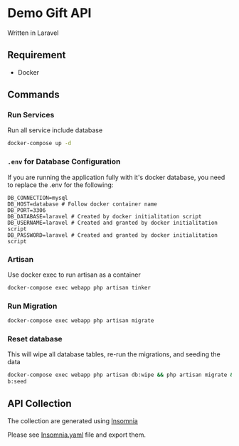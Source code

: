 # Demo Gift API
Written in Laravel

## Requirement
- Docker

## Commands
### Run Services
Run all service include database
```sh
docker-compose up -d
```

### `.env` for Database Configuration
If you are running the application fully with it's docker database, you need to replace the .env for the following:
```env
DB_CONNECTION=mysql
DB_HOST=database # Follow docker container name
DB_PORT=3306
DB_DATABASE=laravel # Created by docker initialitation script
DB_USERNAME=laravel # Created and granted by docker initialitation script 
DB_PASSWORD=laravel # Created and granted by docker initialitation script 
```


### Artisan
Use docker exec to run artisan as a container
```sh
docker-compose exec webapp php artisan tinker
```

### Run Migration
```sh
docker-compose exec webapp php artisan migrate
```

### Reset database
This will wipe all database tables, re-run the migrations, and seeding the data
```sh
docker-compose exec webapp php artisan db:wipe && php artisan migrate &&  php artisan d
b:seed
```

## API Collection
The collection are generated using [Insomnia](https://insomnia.rest/)

Please see [Insomnia.yaml](Insomnia.yaml) file  and export them.